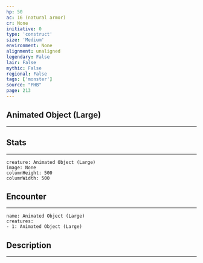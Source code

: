 ```yaml
---
hp: 50
ac: 16 (natural armor)
cr: None
initiative: 0
type: 'construct'    
size: 'Medium'
environment: None
alignment: unaligned
legendary: False
lair: False
mythic: False
regional: False
tags: ['monster']
source: "PHB"
page: 213
---
```


## Animated Object (Large)
---



## Stats
---

```statblock
creature: Animated Object (Large)
image: None
columnHeight: 500
columnWidth: 500
```

## Encounter
---

```encounter-table
name: Animated Object (Large)
creatures:
- 1: Animated Object (Large)
```

## Description
---




